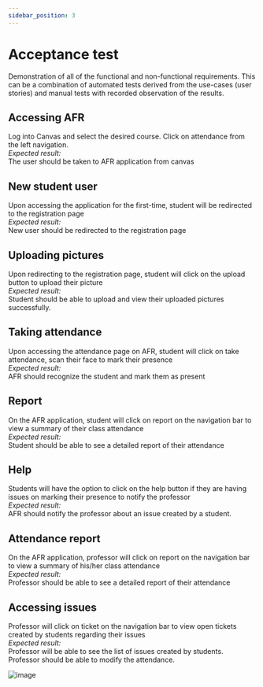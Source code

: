 ```yaml
---
sidebar_position: 3
---
```

# Acceptance test

Demonstration of all of the functional and non-functional requirements. This can be a combination of automated tests derived from the use-cases (user stories) and manual tests with recorded observation of the results.

## Accessing AFR
Log into Canvas and select the desired course. Click on attendance from the left navigation.<br /> 
*Expected result:*<br />
The user should be taken to AFR application from canvas
	
## New student user
Upon accessing the application for the first-time, student will be redirected to the registration page<br />
*Expected result:*<br />
New user should be redirected to the registration page

## Uploading pictures
Upon redirecting to the registration page, student will click on the upload button to upload their picture<br />
*Expected result:*<br />
Student should be able to upload and view their uploaded pictures successfully. 

## Taking attendance
Upon accessing the attendance page on AFR, student will click on take attendance, scan their face to mark their presence<br />
*Expected result:*<br />
AFR should recognize the student and mark them as present

## Report
On the AFR application, student will click on report on the navigation bar to view a summary of their class attendance<br />
*Expected result:*<br />
Student should be able to see a detailed report of their attendance
	
## Help
Students will have the option to click on the help button if they are having issues on marking their presence to notify the professor<br />
*Expected result:*<br />
AFR should notify the professor about an issue created by a student.

## Attendance report
On the AFR application, professor will click on report on the navigation bar to view a summary of his/her class attendance<br />
*Expected result:*<br />
Professor should be able to see a detailed report of their attendance

## Accessing issues
Professor will click on ticket on the navigation bar to view open tickets created by students regarding their issues<br />
*Expected result:*<br />
Professor will be able to see the list of issues created by students. Professor should be able to modify the attendance.

![image](https://user-images.githubusercontent.com/78066498/195245224-a820aefe-f7ea-4d0e-b4fd-1013dbd0c5c4.png)
